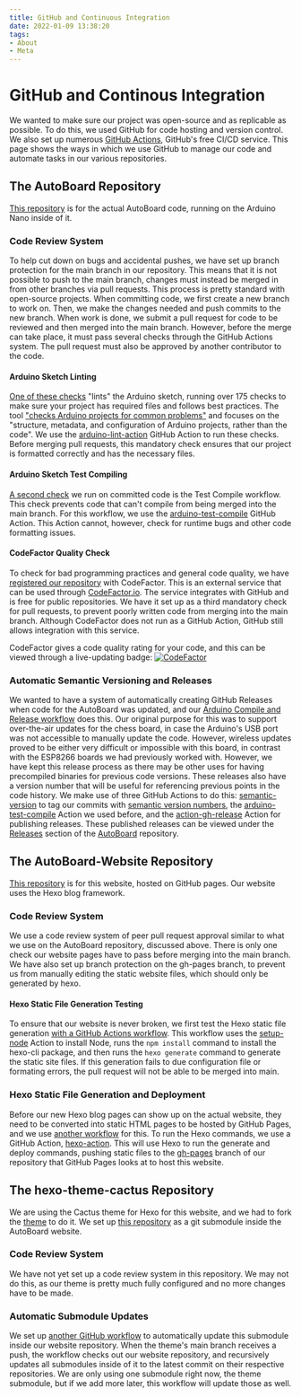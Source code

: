 ```yaml
---
title: GitHub and Continuous Integration
date: 2022-01-09 13:38:20
tags:
- About
- Meta
---
```

# GitHub and Continous Integration

We wanted to make sure our project was open-source and as replicable as possible. To do this, we used GitHub for code hosting and version control. We also set up numerous [GitHub Actions](https://github.com/features/actions), GitHub's free CI/CD service. This page shows the ways in which we use GitHub to manage our code and automate tasks in our various repositories.

## The AutoBoard Repository
[This repository](https://github.com/MRegirouard/AutoBoard) is for the actual AutoBoard code, running on the Arduino Nano inside of it.

### Code Review System
To help cut down on bugs and accidental pushes, we have set up branch protection for the main branch in our repository. This means that it is not possible to push to the main branch, changes must instead be merged in from other branches via pull requests. This process is pretty standard with open-source projects. When committing code, we first create a new branch to work on. Then, we make the changes needed and push commits to the new branch. When work is done, we submit a pull request for code to be reviewed and then merged into the main branch. However, before the merge can take place, it must pass several checks through the GitHub Actions system. The pull request must also be approved by another contributor to the code.

#### Arduino Sketch Linting
[One of these checks](https://github.com/MRegirouard/AutoBoard/blob/main/.github/workflows/arduino-checks.yml) "lints" the Arduino sketch, running over 175 checks to make sure your project has required files and follows best practices. The tool ["checks Arduino projects for common problems"](https://blog.arduino.cc/2021/01/13/detect-problems-with-your-arduino-projects) and focuses on the "structure, metadata, and configuration of Arduino projects, rather than the code". We use the [arduino-lint-action](https://github.com/arduino/arduino-lint-action) GitHub Action to run these checks. Before merging pull requests, this mandatory check ensures that our project is formatted correctly and has the necessary files.

#### Arduino Sketch Test Compiling
[A second check](https://github.com/MRegirouard/AutoBoard/blob/main/.github/workflows/arduino-test-compile.yml) we run on committed code is the Test Compile workflow. This check prevents code that can't compile from being merged into the main branch. For this workflow, we use the [arduino-test-compile](https://github.com/ArminJo/arduino-test-compile) GitHub Action. This Action cannot, however, check for runtime bugs and other code formatting issues.

#### CodeFactor Quality Check
To check for bad programming practices and general code quality, we have [registered our repository](https://www.codefactor.io/repository/github/mregirouard/autoboard) with CodeFactor. This is an external service that can be used through [CodeFactor.io](https://www.codefactor.io/). The service integrates with GitHub and is free for public repositories. We have it set up as a third mandatory check for pull requests, to prevent poorly written code from merging into the main branch. Although CodeFactor does not run as a GitHub Action, GitHub still allows integration with this service.

CodeFactor gives a code quality rating for your code, and this can be viewed through a live-updating badge:
[![CodeFactor](https://www.codefactor.io/repository/github/mregirouard/autoboard/badge)](https://www.codefactor.io/repository/github/mregirouard/autoboard)

### Automatic Semantic Versioning and Releases
We wanted to have a system of automatically creating GitHub Releases when code for the AutoBoard was updated, and our [Arduino Compile and Release workflow](https://github.com/MRegirouard/AutoBoard/blob/main/.github/workflows/create-release.yml) does this. Our original purpose for this was to support over-the-air updates for the chess board, in case the Arduino's USB port was not accessible to manually update the code. However, wireless updates proved to be either very difficult or impossible with this board, in contrast with the ESP8266 boards we had previously worked with. However, we have kept this release process as there may be other uses for having precompiled binaries for previous code versions. These releases also have a version number that will be useful for referencing previous points in the code history. We make use of three GitHub Actions to do this: [semantic-version](https://github.com/PaulHatch/semantic-version) to tag our commits with [semantic version numbers](https://semver.org/), the [arduino-test-compile](https://github.com/ArminJo/arduino-test-compile) Action we used before, and the [action-gh-release](https://github.com/softprops/action-gh-release) Action for publishing releases. These published releases can be viewed under the [Releases](https://github.com/MRegirouard/AutoBoard/releases) section of the [AutoBoard](https://github.com/MRegirouard/AutoBoard) repository.

## The AutoBoard-Website Repository
[This repository](https://github.com/MRegirouard/AutoBoard-Website) is for this website, hosted on GitHub pages. Our website uses the Hexo blog framework.

### Code Review System
We use a code review system of peer pull request approval similar to what we use on the AutoBoard repository, discussed above. There is only one check our website pages have to pass before merging into the main branch. We have also set up branch protection on the gh-pages branch, to prevent us from manually editing the static website files, which should only be generated by hexo.

#### Hexo Static File Generation Testing
To ensure that our website is never broken, we first test the Hexo static file generation [with a GitHub Actions workflow](https://github.com/MRegirouard/AutoBoard-Website/blob/main/.github/workflows/test-generate.yml). This workflow uses the [setup-node](https://github.com/actions/setup-node) Action to install Node, runs the `npm install` command to install the hexo-cli package, and then runs the `hexo generate` command to generate the static site files. If this generation fails to due configuration file or formating errors, the pull request will not be able to be merged into main.

### Hexo Static File Generation and Deployment
Before our new Hexo blog pages can show up on the actual website, they need to be converted into static HTML pages to be hosted by GitHub Pages, and we use [another workflow](https://github.com/MRegirouard/AutoBoard-Website/blob/main/.github/workflows/deploy.yml) for this. To run the Hexo commands, we use a GitHub Action, [hexo-action](https://github.com/sma11black/hexo-action). This will use Hexo to run the generate and deploy commands, pushing static files to the [gh-pages](https://github.com/MRegirouard/AutoBoard-Website/tree/gh-pages) branch of our repository that GitHub Pages looks at to host this website.

## The hexo-theme-cactus Repository
We are using the Cactus theme for Hexo for this website, and we had to fork the [theme](https://github.com/probberechts/hexo-theme-cactus) to do it. We set up [this repository](https://github.com/MRegirouard/hexo-theme-cactus) as a git submodule inside the AutoBoard website.

### Code Review System
We have not yet set up a code review system in this repository. We may not do this, as our theme is pretty much fully configured and no more changes have to be made.

### Automatic Submodule Updates
We set up [another GitHub workflow](https://github.com/MRegirouard/hexo-theme-cactus/blob/main/.github/workflows/push-updates.yml) to automatically update this submodule inside our website repository. When the theme's main branch receives a push, the workflow checks out our website repository, and recursively updates all submodules inside of it to the latest commit on their respective repositories. We are only using one submodule right now, the theme submodule, but if we add more later, this workflow will update those as well.
